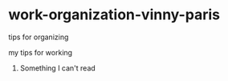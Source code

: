 # work-organization-vinny-paris
tips for organizing 

my tips for working 

1. Something I can't read
